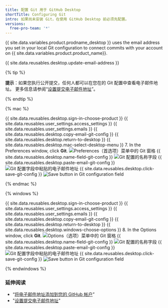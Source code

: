```yaml
---
title: 配置 Git 用于 GitHub Desktop
shortTitle: Configuring Git
intro: 如果尚未安装 Git，在使用 GitHub Desktop 前必须先配置。
versions:
  free-pro-team: '*'
---
```


{{ site.data.variables.product.prodname_desktop }} uses the email address you set in your local Git configuration to connect commits with your account on {{ site.data.variables.product.product_name}}.

{{ site.data.reusables.desktop.update-email-address }}

{% tip %}

**提示**：如果您执行公开提交，任何人都可以在您在的 Git 配置中查看电子邮件地址。 更多信息请参阅“[设置提交电子邮件地址](/articles/setting-your-commit-email-address/)”。

{% endtip %}

{% mac %}

{{ site.data.reusables.desktop.sign-in-choose-product }}
{{ site.data.reusables.user_settings.access_settings }}
{{ site.data.reusables.user_settings.emails }}
{{ site.data.reusables.desktop.copy-email-git-config }}
{{ site.data.reusables.desktop.return-to-desktop }}
{{ site.data.reusables.desktop.mac-select-desktop-menu }}
7. In the Preferences window, click **Git**. ![Preferences（首选项）菜单中的 Git 窗格](/assets/images/help/desktop/mac-select-git-pane.png)
{{ site.data.reusables.desktop.name-field-git-config }}
  ![Git 配置的名称字段](/assets/images/help/desktop/mac-name-git-config.png)
{{ site.data.reusables.desktop.paste-email-git-config }}
  ![Git 配置字段中粘贴的电子邮件地址](/assets/images/help/desktop/mac-email-git-config.png)
{{ site.data.reusables.desktop.click-save-git-config }}
  ![Save button in Git configuration field](/assets/images/help/desktop/mac-save-git-config.png)

{% endmac %}

{% windows %}

{{ site.data.reusables.desktop.sign-in-choose-product }}
{{ site.data.reusables.user_settings.access_settings }}
{{ site.data.reusables.user_settings.emails }}
{{ site.data.reusables.desktop.copy-email-git-config }}
{{ site.data.reusables.desktop.return-to-desktop }}
{{ site.data.reusables.desktop.windows-choose-options }}
8. In the Options window, click **Git**. ![Options（选项）菜单中的 Git 窗格](/assets/images/help/desktop/windows-select-git-pane.png)
{{ site.data.reusables.desktop.name-field-git-config }}
  ![Git 配置的名称字段](/assets/images/help/desktop/windows-name-git-config.png)
{{ site.data.reusables.desktop.paste-email-git-config }}
  ![Git 配置字段中粘贴的电子邮件地址](/assets/images/help/desktop/windows-email-git-config.png)
{{ site.data.reusables.desktop.click-save-git-config }}
  ![Save button in Git configuration field](/assets/images/help/desktop/windows-save-git-config.png)

{% endwindows %}

### 延伸阅读

- “[将电子邮件地址添加到您的 GitHub 帐户](/articles/adding-an-email-address-to-your-github-account/)”
- "[设置提交电子邮件地址](/articles/setting-your-commit-email-address/)"
